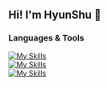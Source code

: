## Hi! I'm HyunShu 👋

<!--
**hsl26/hsl26** is a ✨ _special_ ✨ repository because its `README.md` (this file) appears on your GitHub profile.

Here are some ideas to get you started:

- 🔭 I’m currently working on ...
- 🌱 I’m currently learning ...
- 👯 I’m looking to collaborate on ...
- 🤔 I’m looking for help with ...
- 💬 Ask me about ...
- 📫 How to reach me: ...
- 😄 Pronouns: ...
- ⚡ Fun fact: ...
-->

### Languages & Tools

[![My Skills](https://skillicons.dev/icons?i=c,cpp,py,pytorch,tensorflow)](https://skillicons.dev)
<br/>
[![My Skills](https://skillicons.dev/icons?i=html,css,js,ts,react&theme=light)](https://skillicons.dev)
<br/>
[![My Skills](https://skillicons.dev/icons?i=anaconda,git,matlab,pycharm,vscode&theme=light)](https://skillicons.dev)
